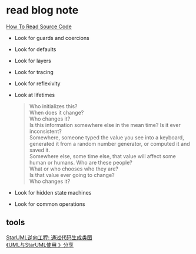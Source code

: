 # read blog note

[How To Read Source Code](https://github.com/aredridel/how-to-read-code/blob/master/how-to-read-code.md)

- Look for guards and coercions
- Look for defaults
- Look for layers
- Look for tracing
- Look for reflexivity
- Look at lifetimes
  > Who initializes this?  
When does it change?  
Who changes it?  
Is this information somewhere else in the mean time? 
Is it ever inconsistent?  
Somewhere, someone typed the value you see into a keyboard, generated it from a random number generator, or computed it and saved it.    
Somewhere else, some time else, that value will affect some human or humans.   Who are these people?    
What or who chooses who they are?  
Is that value ever going to change?  
Who changes it?  

- Look for hidden state machines
- Look for common operations

## tools
[StarUML逆向工程: 通过代码生成类图](https://blog.csdn.net/qq_20480611/article/details/51287038)  
[《UML与StarUML使用 》分享](https://www.jianshu.com/p/abe2df1b96cf)